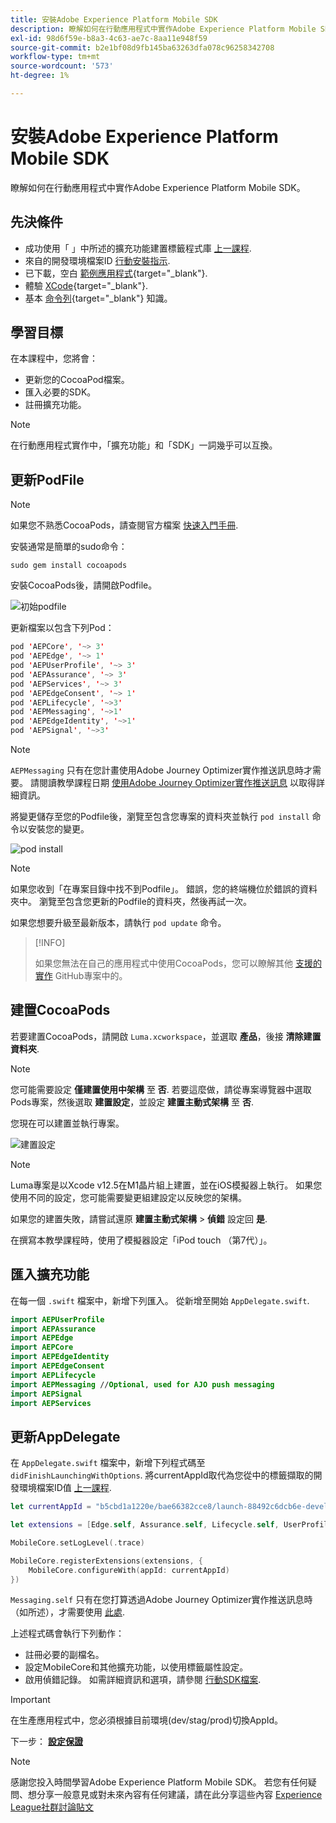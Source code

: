 ```yaml
---
title: 安裝Adobe Experience Platform Mobile SDK
description: 瞭解如何在行動應用程式中實作Adobe Experience Platform Mobile SDK。
exl-id: 98d6f59e-b8a3-4c63-ae7c-8aa11e948f59
source-git-commit: b2e1bf08d9fb145ba63263dfa078c96258342708
workflow-type: tm+mt
source-wordcount: '573'
ht-degree: 1%

---
```


# 安裝Adobe Experience Platform Mobile SDK

瞭解如何在行動應用程式中實作Adobe Experience Platform Mobile SDK。

## 先決條件

* 成功使用「 」中所述的擴充功能建置標籤程式庫 [上一課程](configure-tags.md).
* 來自的開發環境檔案ID [行動安裝指示](configure-tags.md#generate-sdk-install-instructions).
* 已下載，空白 [範例應用程式](https://github.com/Adobe-Marketing-Cloud/Luma-iOS-Mobile-App){target="_blank"}.
* 體驗 [XCode](https://developer.apple.com/xcode/){target="_blank"}.
* 基本 [命令列](https://en.wikipedia.org/wiki/Command-line_interface){target="_blank"} 知識。

## 學習目標

在本課程中，您將會：

* 更新您的CocoaPod檔案。
* 匯入必要的SDK。
* 註冊擴充功能。

>[!NOTE]
>
>在行動應用程式實作中，「擴充功能」和「SDK」一詞幾乎可以互換。


## 更新PodFile

>[!NOTE]
>
> 如果您不熟悉CocoaPods，請查閱官方檔案 [快速入門手冊](https://guides.cocoapods.org/using/getting-started.html).

安裝通常是簡單的sudo命令：

```console
sudo gem install cocoapods
```

安裝CocoaPods後，請開啟Podfile。

![初始podfile](assets/mobile-install-initial-podfile.png)

更新檔案以包含下列Pod：

```swift
pod 'AEPCore', '~> 3'
pod 'AEPEdge', '~> 1'
pod 'AEPUserProfile', '~> 3'
pod 'AEPAssurance', '~> 3'
pod 'AEPServices', '~> 3'
pod 'AEPEdgeConsent', '~> 1'
pod 'AEPLifecycle', '~>3'
pod 'AEPMessaging', '~>1'
pod 'AEPEdgeIdentity', '~>1'
pod 'AEPSignal', '~>3'
```

>[!NOTE]
>
> `AEPMessaging` 只有在您計畫使用Adobe Journey Optimizer實作推送訊息時才需要。 請閱讀教學課程日期 [使用Adobe Journey Optimizer實作推送訊息](journey-optimizer-push.md) 以取得詳細資訊。

將變更儲存至您的Podfile後，瀏覽至包含您專案的資料夾並執行 `pod install` 命令以安裝您的變更。

![pod install](assets/mobile-install-podfile-install.png)

>[!NOTE]
>
> 如果您收到「在專案目錄中找不到Podfile」。 錯誤，您的終端機位於錯誤的資料夾中。 瀏覽至包含您更新的Podfile的資料夾，然後再試一次。

如果您想要升級至最新版本，請執行 `pod update` 命令。

>[!INFO]
>
>如果您無法在自己的應用程式中使用CocoaPods，您可以瞭解其他 [支援的實作](https://github.com/adobe/aepsdk-core-ios#binaries) GitHub專案中的。

## 建置CocoaPods

若要建置CocoaPods，請開啟 `Luma.xcworkspace`，並選取 **產品**，後接 **清除建置資料夾**.

>[!NOTE]
>
> 您可能需要設定 **僅建置使用中架構** 至 **否**. 若要這麼做，請從專案導覽器中選取Pods專案，然後選取 **建置設定**，並設定 **建置主動式架構** 至 **否**.

您現在可以建置並執行專案。

![建置設定](assets/mobile-install-build-settings.png)

>[!NOTE]
>
>Luma專案是以Xcode v12.5在M1晶片組上建置，並在iOS模擬器上執行。 如果您使用不同的設定，您可能需要變更組建設定以反映您的架構。
>
>如果您的建置失敗，請嘗試還原 **建置主動式架構** > **偵錯** 設定回 **是**.
>
>在撰寫本教學課程時，使用了模擬器設定「iPod touch （第7代）」。

## 匯入擴充功能

在每一個 `.swift` 檔案中，新增下列匯入。 從新增至開始 `AppDelegate.swift`.

```swift
import AEPUserProfile
import AEPAssurance
import AEPEdge
import AEPCore
import AEPEdgeIdentity
import AEPEdgeConsent
import AEPLifecycle
import AEPMessaging //Optional, used for AJO push messaging
import AEPSignal
import AEPServices
```

## 更新AppDelegate

在 `AppDelegate.swift` 檔案中，新增下列程式碼至 `didFinishLaunchingWithOptions`. 將currentAppId取代為您從中的標籤擷取的開發環境檔案ID值 [上一課程](configure-tags.md).

```swift
let currentAppId = "b5cbd1a1220e/bae66382cce8/launch-88492c6dcb6e-development"

let extensions = [Edge.self, Assurance.self, Lifecycle.self, UserProfile.self, Consent.self, AEPEdgeIdentity.Identity.self, Messaging.self]

MobileCore.setLogLevel(.trace)

MobileCore.registerExtensions(extensions, {
    MobileCore.configureWith(appId: currentAppId)
})
```

`Messaging.self` 只有在您打算透過Adobe Journey Optimizer實作推送訊息時（如所述），才需要使用 [此處](journey-optimizer-push.md).

上述程式碼會執行下列動作：

* 註冊必要的副檔名。
* 設定MobileCore和其他擴充功能，以使用標籤屬性設定。
* 啟用偵錯記錄。 如需詳細資訊和選項，請參閱 [行動SDK檔案](https://developer.adobe.com/client-sdks/documentation/getting-started/enable-debug-logging/).

>[!IMPORTANT]
>在生產應用程式中，您必須根據目前環境(dev/stag/prod)切換AppId。

下一步： **[設定保證](assurance.md)**

>[!NOTE]
>
>感謝您投入時間學習Adobe Experience Platform Mobile SDK。 若您有任何疑問、想分享一般意見或對未來內容有任何建議，請在此分享這些內容 [Experience League社群討論貼文](https://experienceleaguecommunities.adobe.com/t5/adobe-experience-platform-launch/tutorial-discussion-implement-adobe-experience-cloud-in-mobile/td-p/443796)